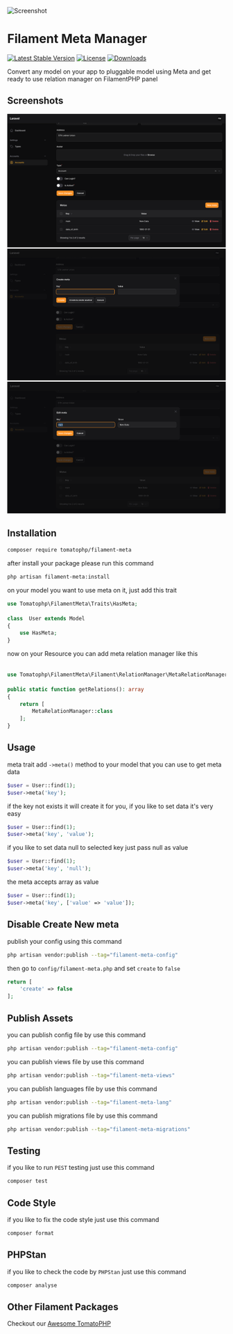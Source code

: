 ![Screenshot](https://raw.githubusercontent.com/tomatophp/filament-meta/master/art/3x1io-tomato-meta.jpg)

# Filament Meta Manager

[![Latest Stable Version](https://poser.pugx.org/tomatophp/filament-meta/version.svg)](https://packagist.org/packages/tomatophp/filament-meta)
[![License](https://poser.pugx.org/tomatophp/filament-meta/license.svg)](https://packagist.org/packages/tomatophp/filament-meta)
[![Downloads](https://poser.pugx.org/tomatophp/filament-meta/d/total.svg)](https://packagist.org/packages/tomatophp/filament-meta)

Convert any model on your app to pluggable model using Meta and get ready to use relation manager on FilamentPHP panel

## Screenshots


![Relation Manager](https://raw.githubusercontent.com/tomatophp/filament-meta/master/arts/relation-manager.png)
![Create](https://raw.githubusercontent.com/tomatophp/filament-meta/master/arts/create.png)
![Edit](https://raw.githubusercontent.com/tomatophp/filament-meta/master/arts/edit.png)
## Installation

```bash
composer require tomatophp/filament-meta
```
after install your package please run this command

```bash
php artisan filament-meta:install
```

on your model you want to use meta on it, just add this trait

```php
use Tomatophp\FilamentMeta\Traits\HasMeta;

class  User extends Model
{
    use HasMeta;
}
```

now on your Resource you can add meta relation manager like this

```php

use Tomatophp\FilamentMeta\Filament\RelationManager\MetaRelationManager;

public static function getRelations(): array
{
    return [
        MetaRelationManager::class
    ];
}
```

## Usage

meta trait add `->meta()` method to your model that you can use to get meta data

```php
$user = User::find(1);
$user->meta('key');
```

if the key not exists it will create it for you, if you like to set data it's very easy

```php
$user = User::find(1);
$user->meta('key', 'value');
```

if you like to set data null to selected key just pass null as value

```php
$user = User::find(1);
$user->meta('key', 'null');
```

the meta accepts array as value

```php
$user = User::find(1);
$user->meta('key', ['value' => 'value']);
```

## Disable Create New meta

publish your config using this command

```bash
php artisan vendor:publish --tag="filament-meta-config"
```

then go to `config/filament-meta.php` and set `create` to `false`

```php
return [
    'create' => false
];
```

## Publish Assets

you can publish config file by use this command

```bash
php artisan vendor:publish --tag="filament-meta-config"
```

you can publish views file by use this command

```bash
php artisan vendor:publish --tag="filament-meta-views"
```

you can publish languages file by use this command

```bash
php artisan vendor:publish --tag="filament-meta-lang"
```

you can publish migrations file by use this command

```bash
php artisan vendor:publish --tag="filament-meta-migrations"
```

## Testing

if you like to run `PEST` testing just use this command

```bash
composer test
```

## Code Style

if you like to fix the code style just use this command

```bash
composer format
```

## PHPStan

if you like to check the code by `PHPStan` just use this command

```bash
composer analyse
```

## Other Filament Packages

Checkout our [Awesome TomatoPHP](https://github.com/tomatophp/awesome)
